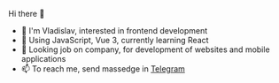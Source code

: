 Hi there 👋
- 👋 I'm Vladislav, interested in frontend development
- 👀 Using JavaScript, Vue 3, currently learning React
- 💞️ Looking job on company, for development of websites and mobile applications  
- 📫 To reach me, send massedge in <a href="https://t.me/vladislav_fatikhov">Telegram</a>
